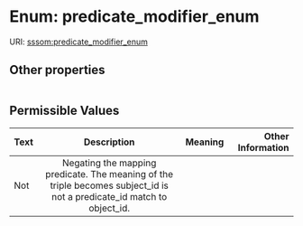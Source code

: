 
# Enum: predicate_modifier_enum




URI: [sssom:predicate_modifier_enum](https://w3id.org/sssom/predicate_modifier_enum)


## Other properties

|  |  |  |
| --- | --- | --- |

## Permissible Values

| Text | Description | Meaning | Other Information |
| :--- | :---: | :---: | ---: |
| Not | Negating the mapping predicate. The meaning of the triple becomes subject_id is not a predicate_id match to object_id. |  |  |

